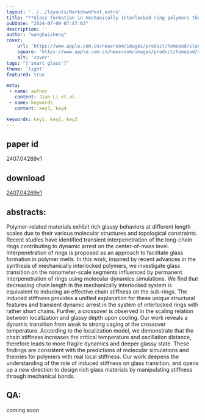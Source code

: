 ```yaml
---
layout: '../../layouts/MarkdownPost.astro'
title: "**Glass formation in mechanically interlocked ring polymers the role of induced chain stiffness**"
pubDate: "2024-07-09 07:47:03"
description: ''
author: "wanghaisheng"
cover:
    url: 'https://www.apple.com.cn/newsroom/images/product/homepod/standard/Apple-HomePod-hero-230118_big.jpg.large_2x.jpg'
    square: 'https://www.apple.com.cn/newsroom/images/product/homepod/standard/Apple-HomePod-hero-230118_big.jpg.large_2x.jpg'
    alt: 'cover'
tags: "['smart glass']"
theme: 'light'
featured: true

meta:
 - name: author
   content: Jian Li et.al.
 - name: keywords
   content: key3, key4

keywords: key1, key2, key3
---
```


## paper id
2407.04269v1
## download
[2407.04269v1](http://arxiv.org/abs/2407.04269v1)
## abstracts:
Polymer-related materials exhibit rich glassy behaviors at different length scales due to their various molecular structures and topological constraints. Recent studies have identified transient interpenetration of the long-chain rings contributing to dynamic arrest on the center-of-mass level. Interpenetration of rings is proposed as an approach to facilitate glass formation in polymer melts. In this work, inspired by recent advances in the synthesis of mechanically interlocked polymers, we investigate glass transition on the nanometer-scale segments influenced by permanent interpenetration of rings using molecular dynamics simulations. We find that decreasing chain length in the mechanically interlocked system is equivalent to inducing an effective chain stiffness on the sub-rings. The induced stiffness provides a unified explanation for these unique structural features and transient dynamic arrest in the system of interlocked rings with rather short chains. Further, a crossover is observed in the scaling relation between localization and glassy depth upon cooling. Our work reveals a dynamic transition from weak to strong caging at the crossover temperature. According to the localization model, we demonstrate that the chain stiffness increases the critical temperature and oscillation distance, therefore leads to more fragile dynamics and deeper glassy state. These findings are consistent with the predictions of molecular simulations and theories for polymers with real local stiffness. Our work deepens the understanding of the role of induced stiffness on glass transition, and opens up a new direction to design rich glass materials by manipulating stiffness through mechanical bonds.
## QA:
coming soon
